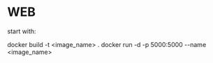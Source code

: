 # WEB
start with:

docker build -t <image_name> .
docker run -d -p 5000:5000 --name <name> <image_name>
